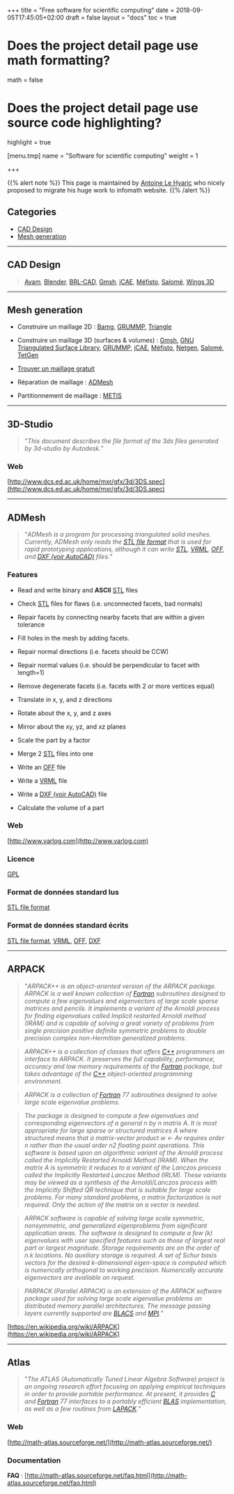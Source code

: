 +++
title = "Free software for scientific computing"
date = 2018-09-05T17:45:05+02:00
draft = false
layout = "docs"
toc = true

# Does the project detail page use math formatting?
math = false

# Does the project detail page use source code highlighting?
highlight = true

[menu.tmp]
  name = "Software for scientific computing"
  weight = 1

+++

<!-- 
   - Free software for scientific computing
   - ======================================
   - 
   - Written by Antoine Le Hyaric [[http://www.ljll.math.upmc.fr/lehyaric]]
   - 
   - _TODO_ [[file:::23]] [[file:::4274]] [[file:::45]] [[file:::4817]]
   - 
   - [[elisp:(alh-set-keywords)]] [[file:~/.emacs::alh-set-keywords]] [[file:~/alh/bin/headeralh]]
   - emacs-keywords brief="Free software for scientific computing" markdown nofaces start=19/10/18 written
   -->

<!--
    template     [[https://raw.githubusercontent.com/Bertbk/infomath/master/content/tools/vscode.md]]
    syntax       [[https://sourcethemes.com/academic/docs/writing-markdown-latex/]]
                 [[https://daringfireball.net/projects/markdown/syntax]]
    compile      [[elisp:(compile "m4 freesoftalh.m4 > freesoftalh.md && pandoc freesoftalh.md -s -o freesoftalh.htm")]]
    view         [[elisp:(startup-persistent-process "browseralh freesoftalh.htm")]]
    html         [[file:freesoftalh.htm]]
    Nombre de ## [[shell:grep '^## ' freesoftalh.md|wc -l]]
-->

<!-- ALHTODO 19/10/18 15:28:46 How to process metadata with '+++'? -->

{{% alert note %}}
This page is maintained by [Antoine Le Hyaric](https://www.ljll.math.upmc.fr/lehyaric/) who nicely proposed to migrate his huge work to infomath website.
{{% /alert %}}


## Categories

* [CAD Design](#CAD)
* [Mesh generation](#Meshing)

---

## <a name="CAD"></a> CAD Design

> [Ayam](ayam.htm), [Blender](blender.htm), [BRL-CAD](brl_cad.htm), [Gmsh](gmsh.htm), [jCAE](jcae.htm), [Méfisto](maofisto.htm),
> [Salomé](salomao.htm), [Wings 3D](wings_3d.htm)

<!-- ALHTODO 19/10/18 15:19:17 place all menus here at the top -->

---

## <a name="Meshing"></a> Mesh generation

*  Construire un maillage 2D : [Bamg](bamg.htm), [GRUMMP](grummp.htm), [Triangle](triangle.htm)

*  Construire un maillage 3D (surfaces &amp; volumes) : [Gmsh](gmsh.htm), [GNU Triangulated Surface Library](gnu_triangulated_surface_library.htm), [GRUMMP](grummp.htm), [jCAE](jcae.htm), [Méfisto](maofisto.htm), [Netgen](netgen.htm),
   [Salomé](salomao.htm), [TetGen](tetgen.htm)

*  [Trouver un maillage gratuit](free_meshes.htm)

*  Réparation de maillage : [ADMesh](admesh.htm)

*  Partitionnement de maillage : [METIS](metis.htm)



---

## <a name="3D-Studio"></a> 3D-Studio

> "*This document describes the file format of the 3ds files generated by 3d-studio by Autodesk.*"

### Web

[http://www.dcs.ed.ac.uk/home/mxr/gfx/3d/3DS.spec](http://www.dcs.ed.ac.uk/home/mxr/gfx/3d/3DS.spec)

---

## <a name="ADMesh"></a> ADMesh

> "*ADMesh is a program for processing triangulated solid meshes. Currently, ADMesh only reads the [STL file format](stl_file_format.htm)
> that is used for rapid prototyping applications, although it can write [STL](stl_file_format.htm), [VRML](vrml.htm), [OFF](off.htm), and
> [DXF (voir AutoCAD)](autocad_dxf.htm) files.*"

### Features

* Read and write binary and **ASCII** [STL](stl_file_format.htm) files

* Check [STL](stl_file_format.htm) files for flaws (i.e. unconnected facets, bad normals)

*  Repair facets by connecting nearby facets that are within a given tolerance

*  Fill holes in the mesh by adding facets.

*  Repair normal directions (i.e. facets should be CCW)

*  Repair normal values (i.e. should be perpendicular to facet with length=1)

*  Remove degenerate facets (i.e. facets with 2 or more vertices equal)

*  Translate in x, y, and z directions

*  Rotate about the x, y, and z axes

*  Mirror about the xy, yz, and xz planes

*  Scale the part by a factor

*  Merge 2 [STL](stl_file_format.htm) files into one

*  Write an [OFF](off.htm) file

*  Write a [VRML](vrml.htm) file

*  Write a [DXF (voir AutoCAD)](autocad_dxf.htm) file

*  Calculate the volume of a part

### Web

[http://www.varlog.com](http://www.varlog.com)

### Licence

[GPL](licences_pour_logiciels_libres.htm)

### Format de données standard lus

[STL file format](stl_file_format.htm)

### Format de données standard écrits

[STL file format](stl_file_format.htm), [VRML](vrml.htm), [OFF](off.htm), [DXF](autocad_dxf.htm)

---

## <A NAME="ARPACK"></A> ARPACK

> "*ARPACK++ is an object-oriented version of the ARPACK package. ARPACK is a well known collection of [Fortran](fortran.htm) subroutines
> designed to compute a few eigenvalues and eigenvectors of large scale sparse matrices and pencils. It implements a variant of the Arnoldi
> process for finding eigenvalues called Implicit restarted Arnoldi method (IRAM) and is capable of solving a great variety of problems from
> single precision positive definite symmetric problems to double precision complex non-Hermitian generalized problems.*

> *ARPACK++ is a collection of classes that offers [C++](c.htm) programmers an interface to ARPACK. It preserves the full capability,
> performance, accuracy and low memory requirements of the [Fortran](fortran.htm) package, but takes advantage of the [C++](c.htm)
> object-oriented programming environment.*
	    
> *ARPACK is a collection of [Fortran](fortran.htm) 77 subroutines designed to solve large scale eigenvalue problems.*

> *The package is designed to compute a few eigenvalues and corresponding eigenvectors of a general n by n matrix A. It is most appropriate
> for large sparse or structured matrices A where structured means that a matrix-vector product w ← Av requires order n rather than the
> usual order n2 floating point operations. This software is based upon an algorithmic variant of the Arnoldi process called the Implicitly
> Restarted Arnoldi Method (IRAM). When the matrix A is symmetric it reduces to a variant of the Lanczos process called the Implicitly
> Restarted Lanczos Method (IRLM). These variants may be viewed as a synthesis of the Arnoldi/Lanczos process with the Implicitly Shifted QR
> technique that is suitable for large scale problems. For many standard problems, a matrix factorization is not required. Only the action
> of the matrix on a vector is needed.*

> *ARPACK software is capable of solving large scale symmetric, nonsymmetric, and generalized eigenproblems from significant application
> areas. The software is designed to compute a few (k) eigenvalues with user specified features such as those of largest real part or
> largest magnitude. Storage requirements are on the order of n.k locations. No auxiliary storage is required. A set of Schur basis vectors
> for the desired k-dimensional eigen-space is computed which is numerically orthogonal to working precision. Numerically accurate
> eigenvectors are available on request.*

> *PARPACK (Parallel ARPACK) is an extension of the ARPACK software package used for solving large scale eigenvalue problems on distributed
> memory parallel architectures.  The message passing layers currently supported are [BLACS](blacs.htm) and [MPI](mpi.htm).*"
	    
[https://en.wikipedia.org/wiki/ARPACK](https://en.wikipedia.org/wiki/ARPACK)

---

## <a name="Atlas"></a> Atlas

> "*The ATLAS (Automatically Tuned Linear Algebra Software) project is an ongoing research effort focusing on applying empirical techniques
> in order to provide portable performance. At present, it provides [C](c.htm) and [Fortran](fortran.htm) 77 interfaces to a portably
> efficient [BLAS](blas.htm) implementation, as well as a few routines from [LAPACK](lapack.htm).*"

### Web

[http://math-atlas.sourceforge.net/](http://math-atlas.sourceforge.net/)

### Documentation

**FAQ** : [http://math-atlas.sourceforge.net/faq.html](http://math-atlas.sourceforge.net/faq.html)


<!-- 
   - Local Variables:
   - mode:markdown
   - indent-tabs-mode:nil
   - mode:visual-line
   - ispell-local-dictionary:"british"
   - coding:utf-8
   - eval:(flyspell-mode)
   - eval:(outline-minor-mode)
   - End:
   -->
<!-- LocalWords: emacs
   -->
